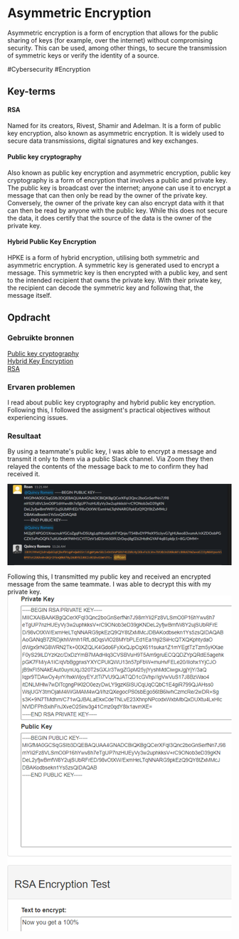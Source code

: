 # Asymmetric Encryption
Asymmetric encryption is a form of encryption that allows for the public sharing of keys (for example, over the internet) without compromising security. This can be used, among other things, to secure the transmission of symmetric keys or verify the identity of a source.

#Cybersecurity #Encryption

## Key-terms
#### RSA
Named for its creators, Rivest, Shamir and Adelman. It is a form of public key encryption, also known as asymmetric encryption. It is widely used to secure data transmissions, digital signatures and key exchanges.

#### Public key cryptography
Also known as public key encryption and asymmetric encryption, public key cryptography is a form of encryption that involves a public and private key. The public key is broadcast over the internet; anyone can use it to encrypt a message that can then only be read by the owner of the private key. Conversely, the owner of the private key can also encrypt data with it that can then be read by anyone with the public key. While this does not secure the data, it does certify that the source of the data is the owner of the private key.

#### Hybrid Public Key Encryption
HPKE is a form of hybrid encryption, utilising both symmetric and asymmetric encryption. A symmetric key is generated used to encrypt a message. This symmetric key is then encrypted with a public key, and sent to the intended recipient that owns the private key. With their private key, the recipient can decode the symmetric key and following that, the message itself.

## Opdracht
### Gebruikte bronnen
[Public key cryptography](https://www.ibm.com/docs/en/ztpf/2020?topic=concepts-public-key-cryptography)  
[Hybrid Key Encryption](https://developers.google.com/tink/hybrid)  
[RSA](https://www.javatpoint.com/rsa-encryption-algorithm)  

### Ervaren problemen
I read about public key cryptography and hybrid public key encryption. Following this, I followed the assigment's practical objectives without experiencing issues.

### Resultaat
By using a teammate's public key, I was able to encrypt a message and transmit it only to them via a public Slack channel. Via Zoom they then relayed the contents of the message back to me to confirm they had received it.  

![ss of slack](../../00_includes/Sec-05_screenshot1.png)

Following this, I transmitted my public key and received an encrypted message from the same teammate. I was able to decrypt this with my private key.  
![ss of RSA codes and decrypted message](../../00_includes/Sec-05_screenshot2.png)


